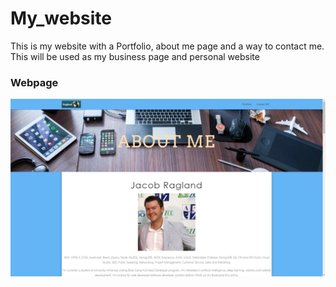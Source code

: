 # My_website


This is my website with a Portfolio, about me page and a way to contact me.  This will be used as my business page and personal website

### Webpage

![Alt Text](https://github.com/RaglandPC/My_website/blob/master/img/Website.png)
